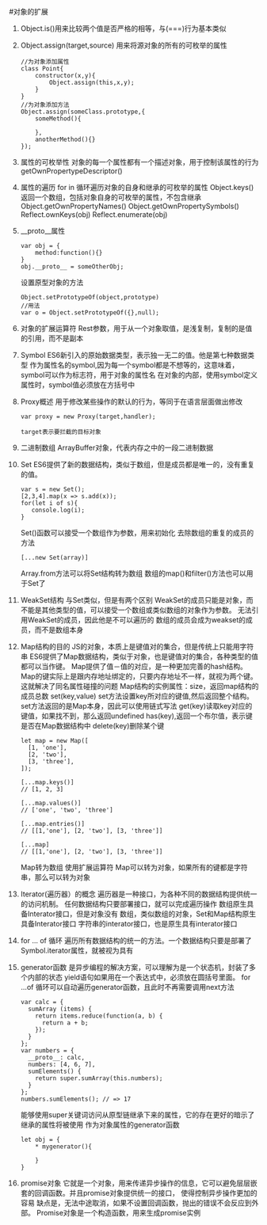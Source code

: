 #对象的扩展
1. Object.is()用来比较两个值是否严格的相等，与(===)行为基本类似
2. Object.assign(target,source) 用来将源对象的所有的可枚举的属性
    ```
    //为对象添加属性
    class Point{
        constructor(x,y){
            Object.assign(this,x,y);
        }
    }
    //为对象添加方法
    Object.assign(someClass.prototype,{
        someMethod(){
            
        },
        anotherMethod(){}
    });
    
    ```
3. 属性的可枚举性
   对象的每一个属性都有一个描述对象，用于控制该属性的行为getOwnPropertypeDescriptor()
4. 属性的遍历
    for in 循环遍历对象的自身和继承的可枚举的属性
    Object.keys()返回一个数组，包括对象自身的可枚举的属性，不包含继承
    Object.getOwnPropertyNames()
    Object.getOwnPropertySymbols()
    Reflect.ownKeys(obj)
    Reflect.enumerate(obj)
5. __proto__属性
    ```
    var obj = {
        method:function(){}
    }
    obj.__proto__ = someOtherObj;
    ```
    设置原型对象的方法
    ```
    Object.setPrototypeOf(object,prototype)
    //用法
    var o = Object.setPrototypeOf({},null);
    ```
6. 对象的扩展运算符
    Rest参数，用于从一个对象取值，是浅复制，复制的是值的引用，而不是副本
7. Symbol
    ES6新引入的原始数据类型，表示独一无二的值。他是第七种数据类型
    作为属性名的symbol,因为每一个symbol都是不想等的，这意味着，symbol可以作为标志符，用于对象的属性名
    在对象的内部，使用symbol定义属性时，symbol值必须放在方括号中
8. Proxy概述
    用于修改某些操作的默认的行为，等同于在语言层面做出修改
    ```
    var proxy = new Proxy(target,handler);
    
    target表示要拦截的目标对象
    ```
9. 二进制数组
    ArrayBuffer对象，代表内存之中的一段二进制数据
10. Set
     ES6提供了新的数据结构，类似于数组，但是成员都是唯一的，没有重复的值。
     ```
     var s = new Set();
     [2,3,4].map(x => s.add(x));
     for(let i of s){
        console.log(i);
     }
     ```
     Set()函数可以接受一个数组作为参数，用来初始化
     去除数组的重复的成员的方法
     ```
     [...new Set(array)]
     ```
     Array.from方法可以将Set结构转为数组
     数组的map()和filter()方法也可以用于Set了
     
11. WeakSet结构
    与Set类似，但是有两个区别
    WeakSet的成员只能是对象，而不能是其他类型的值，可以接受一个数组或类似数组的对象作为参数。
    无法引用WeakSet的成员，因此他是不可以遍历的
    数组的成员会成为weakset的成员，而不是数组本身
12. Map结构的目的
    JS的对象，本质上是键值对的集合，但是传统上只能用字符串
    ES6提供了Map数据结构，类似于对象，也是键值对的集合，各种类型的值都可以当作键。
    Map提供了值－值的对应，是一种更加完善的hash结构。
    Map的键实际上是跟内存地址绑定的，只要内存地址不一样，就视为两个键。
    这就解决了同名属性碰撞的问题
    Map结构的实例属性：size，返回map结构的成员总数
    set(key,value) set方法设置key所对应的键值,然后返回整个结构。
    set方法返回的是Map本身，因此可以使用链式写法
    get(key)读取key对应的键值，如果找不到，那么返回undefined
    has(key),返回一个布尔值，表示键是否在Map数据结构中
    delete(key)删除某个键
    
        let map = new Map([
          [1, 'one'],
          [2, 'two'],
          [3, 'three'],
        ]);
        
        [...map.keys()]
        // [1, 2, 3]
        
        [...map.values()]
        // ['one', 'two', 'three']
        
        [...map.entries()]
        // [[1,'one'], [2, 'two'], [3, 'three']]
        
        [...map]
        // [[1,'one'], [2, 'two'], [3, 'three']]
    Map转为数组
          使用扩展运算符
    Map可以转为对象，如果所有的键都是字符串，那么可以转为对象
13. Iterator(遍历器）的概念
    遍历器是一种接口，为各种不同的数据结构提供统一的访问机制。
    任何数据结构只要部署接口，就可以完成遍历操作
    数组原生具备Interator接口，但是对象没有
    数组，类似数组的对象，Set和Map结构原生具备Interator接口
    字符串的interator接口，也是原生具有interator接口
14. for ... of 循环
    遍历所有数据结构的统一的方法。一个数据结构只要是部署了Symbol.iterator属性，就被视为具有
15. generator函数
    是异步编程的解决方案，可以理解为是一个状态机，封装了多个内部的状态
    yield语句如果用在一个表达式中，必须放在圆括号里面。
    for ...of 循环可以自动遍历generator函数，且此时不再需要调用next方法
    ```
    var calc = {  
      sumArray (items) {
        return items.reduce(function(a, b) {
          return a + b;
        });
      }
    };
    var numbers = {  
      __proto__: calc,
      numbers: [4, 6, 7],
      sumElements() {
        return super.sumArray(this.numbers);
      }
    };
    numbers.sumElements(); // => 17
    ```
    能够使用super关键词访问从原型链继承下来的属性，它的存在更好的暗示了继承的属性将被使用
    作为对象属性的generator函数
    ```
    let obj = {
        * mygenerator(){
            
        }
    }
    ```
16. promise对象
    它就是一个对象，用来传递异步操作的信息，它可以避免层层嵌套的回调函数。并且promise对象提供统一的接口，
    使得控制异步操作更加的容易
    缺点是，无法中途取消，如果不设置回调函数，抛出的错误不会反应到外部。
    Promise对象是一个构造函数，用来生成promise实例
    
    
    

    
    
    
    

    
    
    
     
    
    
    
    
    
    
    
    
    